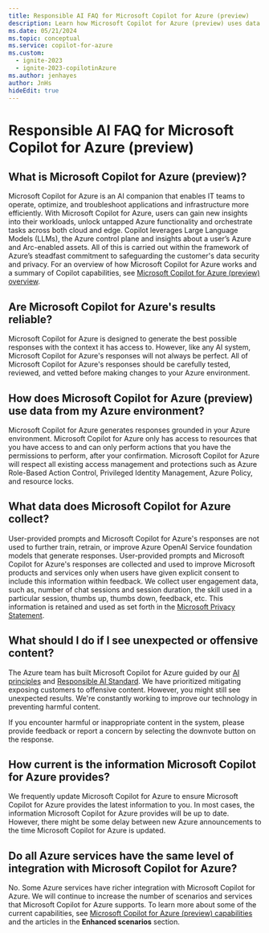 ```yaml
---
title: Responsible AI FAQ for Microsoft Copilot for Azure (preview)
description: Learn how Microsoft Copilot for Azure (preview) uses data and what to expect.
ms.date: 05/21/2024
ms.topic: conceptual
ms.service: copilot-for-azure
ms.custom:
  - ignite-2023
  - ignite-2023-copilotinAzure
ms.author: jenhayes
author: JnHs
hideEdit: true
---
```


# Responsible AI FAQ for Microsoft Copilot for Azure (preview)

## What is Microsoft Copilot for Azure (preview)?

Microsoft Copilot for Azure is an AI companion that enables IT teams to operate, optimize, and troubleshoot applications and infrastructure more efficiently. With Microsoft Copilot for Azure, users can gain new insights into their workloads, unlock untapped Azure functionality and orchestrate tasks across both cloud and edge. Copilot leverages Large Language Models (LLMs), the Azure control plane and insights about a user’s Azure and Arc-enabled assets. All of this is carried out within the framework of Azure’s steadfast commitment to safeguarding the customer's data security and privacy. For an overview of how Microsoft Copilot for Azure works and a summary of Copilot capabilities, see [Microsoft Copilot for Azure (preview) overview](overview.md).

## Are Microsoft Copilot for Azure's results reliable?

Microsoft Copilot for Azure is designed to generate the best possible responses with the context it has access to. However, like any AI system, Microsoft Copilot for Azure's responses will not always be perfect. All of Microsoft Copilot for Azure's responses should be carefully tested, reviewed, and vetted before making changes to your Azure environment.

## How does Microsoft Copilot for Azure (preview) use data from my Azure environment?

Microsoft Copilot for Azure generates responses grounded in your Azure environment. Microsoft Copilot for Azure only has access to resources that you have access to and can only perform actions that you have the permissions to perform, after your confirmation. Microsoft Copilot for Azure will respect all existing access management and protections such as Azure Role-Based Action Control, Privileged Identity Management, Azure Policy, and resource locks.

## What data does Microsoft Copilot for Azure collect?

User-provided prompts and Microsoft Copilot for Azure's responses are not used to further train, retrain, or improve Azure OpenAI Service foundation models that generate responses. User-provided prompts and Microsoft Copilot for Azure's responses are collected and used to improve Microsoft products and services only when users have given explicit consent to include this information within feedback. We collect user engagement data, such as, number of chat sessions and session duration, the skill used in a particular session, thumbs up, thumbs down, feedback, etc. This information is retained and used as set forth in the [Microsoft Privacy Statement](https://privacy.microsoft.com/en-us/privacystatement).

## What should I do if I see unexpected or offensive content?

The Azure team has built Microsoft Copilot for Azure guided by our [AI principles](https://www.microsoft.com/ai/principles-and-approach) and [Responsible AI Standard](https://aka.ms/RAIStandardPDF). We have prioritized mitigating exposing customers to offensive content. However, you might still see unexpected results. We're constantly working to improve our technology in preventing harmful content.

If you encounter harmful or inappropriate content in the system, please provide feedback or report a concern by selecting the downvote button on the response.

## How current is the information Microsoft Copilot for Azure provides?

We frequently update Microsoft Copilot for Azure to ensure Microsoft Copilot for Azure provides the latest information to you. In most cases, the information Microsoft Copilot for Azure provides will be up to date. However, there might be some delay between new Azure announcements to the time Microsoft Copilot for Azure is updated.

## Do all Azure services have the same level of integration with Microsoft Copilot for Azure?

No. Some Azure services have richer integration with Microsoft Copilot for Azure. We will continue to increase the number of scenarios and services that Microsoft Copilot for Azure supports. To learn more about some of the current capabilities, see [Microsoft Copilot for Azure (preview) capabilities](capabilities.md) and the articles in the **Enhanced scenarios** section.

